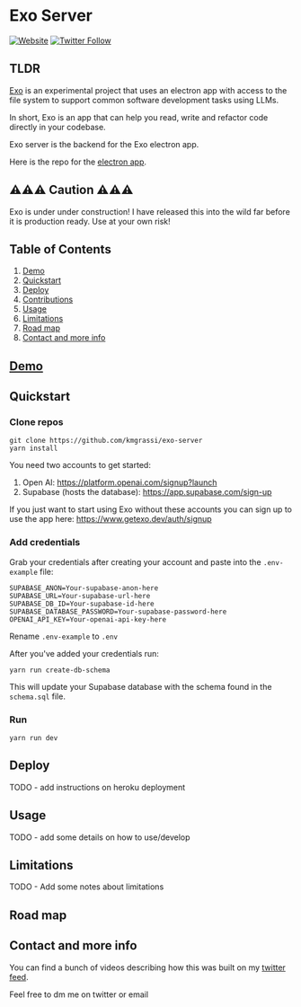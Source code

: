 # Exo Server

[![Website](https://img.shields.io/badge/Website-getexo.dev-blue)](https://www.getexo.dev/)
[![Twitter Follow](https://img.shields.io/twitter/follow/kevinGrassi?style=social)](https://twitter.com/kevingrassi)

## TLDR

[Exo](https://www.getexo.dev/) is an experimental project that uses an electron app with access to the file system to support common software development tasks using LLMs.

In short, Exo is an app that can help you read, write and refactor code directly in your codebase.

Exo server is the backend for the Exo electron app.

Here is the repo for the [electron app](https://github.com/).

## ⚠️⚠️⚠️ Caution ⚠️⚠️⚠️

Exo is under under construction! I have released this into the wild far before it is production ready. Use at your own risk!

## Table of Contents

1. [Demo](#demo)
1. [Quickstart](#quickstart)
1. [Deploy](#deploy)
1. [Contributions](#contributions)
1. [Usage](#usage)
1. [Limitations](#limitations)
1. [Road map](#road-map)
1. [Contact and more info](#contact-and-more-info)

## [Demo](https://www.loom.com/share/5f34499ccfb54bfdae32ee50f454b365)

## Quickstart

### Clone repos

```
git clone https://github.com/kmgrassi/exo-server
yarn install
```

You need two accounts to get started:

1. Open AI: https://platform.openai.com/signup?launch
2. Supabase (hosts the database): https://app.supabase.com/sign-up

If you just want to start using Exo without these accounts you can sign up to use the app here: https://www.getexo.dev/auth/signup

### Add credentials

Grab your credentials after creating your account and paste into the `.env-example` file:

```
SUPABASE_ANON=Your-supabase-anon-here
SUPABASE_URL=Your-supabase-url-here
SUPABASE_DB_ID=Your-supabase-id-here
SUPABASE_DATABASE_PASSWORD=Your-supabase-password-here
OPENAI_API_KEY=Your-openai-api-key-here

```

Rename `.env-example` to `.env`

After you've added your credentials run:

```
yarn run create-db-schema
```

This will update your Supabase database with the schema found in the `schema.sql` file.

### Run

```
yarn run dev
```

## Deploy

TODO - add instructions on heroku deployment

## Usage

TODO - add some details on how to use/develop

## Limitations

TODO - Add some notes about limitations

## Road map

## Contact and more info

You can find a bunch of videos describing how this was built on my [twitter feed](https://twitter.com/KevinGrassi).

Feel free to dm me on twitter or email
